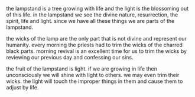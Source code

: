 the lampstand is a tree growing with life and the light is the blossoming out of
this life. in the lampstand we see the divine nature, resurrection, the spirit, life
and light. since we have all these things we are parts of the lampstand.

the wicks of the lamp are the only part that is not divine and represent our humanity. every morning the priests had to trim the wicks of the charred black parts. morning revival is an excellent time for us to trim the wicks by reviewing our previous day and confessing our sins.

the fruit of the lampstand is light. if we are growing in life then unconsciously we will shine with light to others. we may even trim their wicks. the light will touch the improper things in them and cause them to adjust by life.
